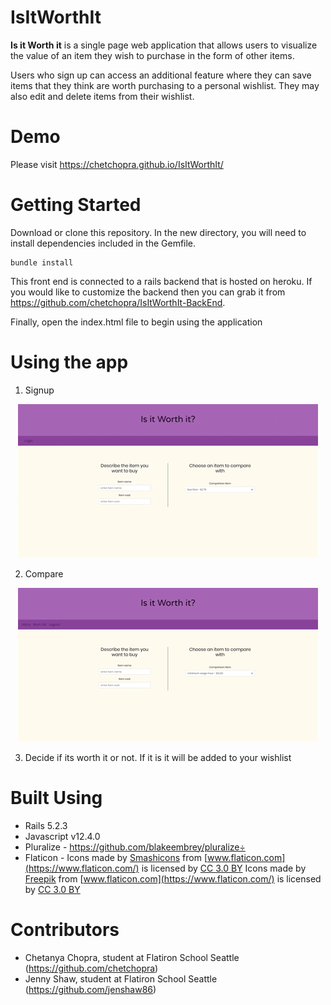 # IsItWorthIt

**Is it Worth it** is a single page web application that allows users to visualize the value of an item they wish to purchase in the form of other items.

Users who sign up can access an additional feature where they can save items that they think are worth purchasing to a personal wishlist. They may also edit and delete items from their wishlist.

# Demo
Please visit https://chetchopra.github.io/IsItWorthIt/

# Getting Started
Download or clone this repository.
In the new directory, you will need to install dependencies included in the Gemfile. 
```
bundle install
```
This front end is connected to a rails backend that is hosted on heroku. If you would like to customize the backend then you can grab it from https://github.com/chetchopra/IsItWorthIt-BackEnd.

Finally, open the index.html file to begin using the application

# Using the app

1. Signup 

<p align="center">
  <img src="https://github.com/chetchopra/IsItWorthIt/blob/master/readmegifs/IsItWorthIt-Signup.gif">
</p>


2. Compare

<p align="center">
  <img src="https://github.com/chetchopra/IsItWorthIt/blob/master/readmegifs/IsItWorthIt-Compare.gif">
</p>


3. Decide if its worth it or not. If it is it will be added to your wishlist

# Built Using
- Rails 5.2.3
- Javascript v12.4.0
- Pluralize - https://github.com/blakeembrey/pluralize÷
- Flaticon - 
Icons made by [Smashicons](https://www.flaticon.com/authors/smashicons) from [www.flaticon.com](https://www.flaticon.com/) is licensed by [CC 3.0 BY](http://creativecommons.org/licenses/by/3.0/)
Icons made by [Freepik](https://www.freepik.com/) from [www.flaticon.com](https://www.flaticon.com/) is licensed by [CC 3.0 BY](http://creativecommons.org/licenses/by/3.0/)

# Contributors
- Chetanya Chopra, student at Flatiron School Seattle (https://github.com/chetchopra)
- Jenny Shaw, student at Flatiron School Seattle (https://github.com/jenshaw86)
